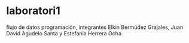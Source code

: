 # laboratori1
flujo de datos programación, integrantes Elkin Bermúdez Grajales, Juan David Agudelo Santa y Estefania Herrera Ocha
